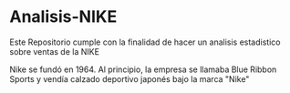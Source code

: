 # Analisis-NIKE
Este Repositorio cumple con la finalidad de hacer un analisis estadistico sobre  ventas de la NIKE

Nike se fundó en 1964. Al principio, la empresa se llamaba Blue Ribbon Sports y vendía calzado deportivo japonés bajo la marca "Nike"
